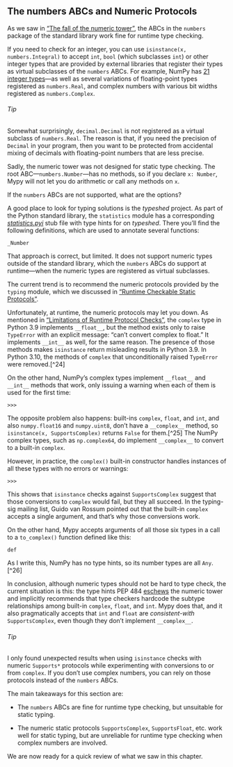 ## The numbers ABCs and Numeric Protocols

As we saw in [“The fall of the numeric tower”](ch08.html#numeric_tower_warning), the ABCs in the `numbers` package of the standard library work fine for runtime type checking.

If you need to check for an integer, you can use `isinstance(x, numbers.Integral)` to accept `int`, `bool` (which subclasses `int`) or other integer types that are provided by external libraries that register their types as virtual subclasses of the `numbers` ABCs. For example, NumPy has [21 integer types](https://fpy.li/13-39)—as well as several variations of floating-point types registered as `numbers.Real`, and complex numbers with various bit widths registered as `numbers.Complex`.

###### Tip

Somewhat surprisingly, `decimal.Decimal` is not registered as a virtual subclass of `numbers.Real`. The reason is that, if you need the precision of `Decimal` in your program, then you want to be protected from accidental mixing of decimals with floating-point numbers that are less precise.

Sadly, the numeric tower was not designed for static type checking. The root ABC—`numbers.Number`—has no methods, so if you declare `x: Number`, Mypy will not let you do arithmetic or call any methods on `x`.

If the `numbers` ABCs are not supported, what are the options?

A good place to look for typing solutions is the _typeshed_ project. As part of the Python standard library, the `statistics` module has a corresponding [_statistics.pyi_](https://fpy.li/13-40) stub file with type hints for on _typeshed_. There you’ll find the following definitions, which are used to annotate several functions:

```
_Number
```

That approach is correct, but limited. It does not support numeric types outside of the standard library, which the `numbers` ABCs do support at runtime—when the numeric types are registered as virtual subclasses.

The current trend is to recommend the numeric protocols provided by the `typing` module, which we discussed in [“Runtime Checkable Static Protocols”](#runtime_checkable_proto_sec).

Unfortunately, at runtime, the numeric protocols may let you down. As mentioned in [“Limitations of Runtime Protocol Checks”](#protocol_type_hints_ignored), the `complex` type in Python 3.9 implements `__float__`, but the method exists only to raise `TypeError` with an explicit message: “can’t convert complex to float.” It implements `__int__` as well, for the same reason. The presence of those methods makes `isinstance` return misleading results in Python 3.9. In Python 3.10, the methods of `complex` that unconditionally raised `TypeError` were removed.[^24]

On the other hand, NumPy’s complex types implement `__float__` and `__int__` methods that work, only issuing a warning when each of them is used for the first time:

```
>>> 
```

The opposite problem also happens: built-ins `complex`, `float`, and `int`, and also `numpy.float16` and `numpy.uint8`, don’t have a `__complex__` method, so `isinstance(x, SupportsComplex)` returns `False` for them.[^25] The NumPy complex types, such as `np.complex64`, do implement `__complex__` to convert to a built-in `complex`.

However, in practice, the `complex()` built-in constructor handles instances of all these types with no errors or warnings:

```
>>> 
```

This shows that `isinstance` checks against `SupportsComplex` suggest that those conversions to `complex` would fail, but they all succeed. In the typing-sig mailing list, Guido van Rossum pointed out that the built-in `complex` accepts a single argument, and that’s why those conversions work.

On the other hand, Mypy accepts arguments of all those six types in a call to a `to_complex()` function defined like this:

```
def
```

As I write this, NumPy has no type hints, so its number types are all `Any`.[^26]

In conclusion, although numeric types should not be hard to type check, the current situation is this: the type hints PEP 484 [eschews](https://fpy.li/cardxvi) the numeric tower and implicitly recommends that type checkers hardcode the subtype relationships among built-in `complex`, `float`, and `int`. Mypy does that, and it also pragmatically accepts that `int` and `float` are _consistent-with_ `SupportsComplex`, even though they don’t implement `__complex__`.

###### Tip

I only found unexpected results when using `isinstance` checks with numeric `Supports*` protocols while experimenting with conversions to or from `complex`. If you don’t use complex numbers, you can rely on those protocols instead of the `numbers` ABCs.

The main takeaways for this section are:

- The `numbers` ABCs are fine for runtime type checking, but unsuitable for static typing.
    
- The numeric static protocols `SupportsComplex`, `SupportsFloat`, etc. work well for static typing, but are unreliable for runtime type checking when complex numbers are involved.
    

We are now ready for a quick review of what we saw in this chapter.